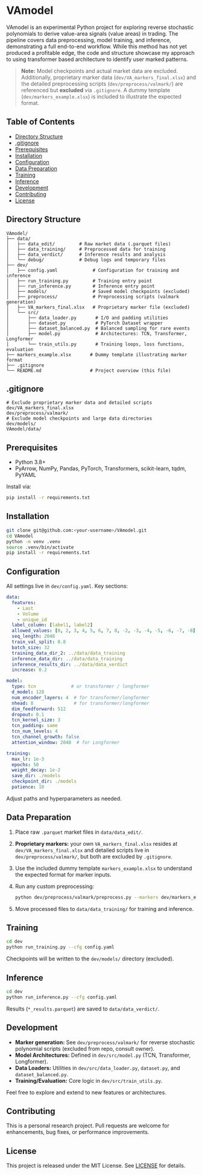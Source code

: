 # VAmodel

VAmodel is an experimental Python project for exploring reverse stochastic polynomials to derive value-area signals (value areas) in trading. The pipeline covers data preprocessing, model training, and inference, demonstrating a full end-to-end workflow. While this method has not yet produced a profitable edge, the code and structure showcase my approach to using transformer based architecture to identify user marked patterns.

> **Note:** Model checkpoints and actual market data are excluded. Additionally, proprietary marker data (`dev/VA_markers_final.xlsx`) and the detailed preprocessing scripts (`dev/preprocess/valmark/`) are referenced but **excluded** via `.gitignore`. A dummy template (`dev/markers_example.xlsx`) is included to illustrate the expected format.

## Table of Contents

* [Directory Structure](#directory-structure)
* [.gitignore](#gitignore)
* [Prerequisites](#prerequisites)
* [Installation](#installation)
* [Configuration](#configuration)
* [Data Preparation](#data-preparation)
* [Training](#training)
* [Inference](#inference)
* [Development](#development)
* [Contributing](#contributing)
* [License](#license)

## Directory Structure

```
VAmodel/
├── data/
│   ├── data_edit/         # Raw market data (.parquet files)
│   ├── data_training/     # Preprocessed data for training
│   ├── data_verdict/      # Inference results and analysis
│   └── debug/             # Debug logs and temporary files
├── dev/
│   ├── config.yaml             # Configuration for training and inference
│   ├── run_training.py         # Training entry point
│   ├── run_inference.py        # Inference entry point
│   ├── models/                 # Saved model checkpoints (excluded)
│   ├── preprocess/             # Preprocessing scripts (valmark generation)
│   ├── VA_markers_final.xlsx   # Proprietary marker file (excluded)
│   └── src/
│       ├── data_loader.py       # I/O and padding utilities
│       ├── dataset.py           # PyTorch Dataset wrapper
│       ├── dataset_balanced.py  # Balanced sampling for rare events
│       ├── model.py             # Architectures: TCN, Transformer, Longformer
│       └── train_utils.py       # Training loops, loss functions, evaluation
├── markers_example.xlsx       # Dummy template illustrating marker format
├── .gitignore
└── README.md                  # Project overview (this file)
```

## .gitignore

```gitignore
# Exclude proprietary marker data and detailed scripts
dev/VA_markers_final.xlsx
dev/preprocess/valmark/
# Exclude model checkpoints and large data directories
dev/models/
VAmodel/data/
```

## Prerequisites

* Python 3.8+
* PyArrow, NumPy, Pandas, PyTorch, Transformers, scikit-learn, tqdm, PyYAML

Install via:

```bash
pip install -r requirements.txt
```

## Installation

```bash
git clone git@github.com:<your-username>/VAmodel.git
cd VAmodel
python -m venv .venv
source .venv/bin/activate
pip install -r requirements.txt
```

## Configuration

All settings live in `dev/config.yaml`. Key sections:

```yaml
data:
  features:
    - Last
    - Volume
    - unique_id
  label_column: [label1, label2]
  allowed_values: [0, 2, 3, 4, 5, 6, 7, 8, -2, -3, -4, -5, -6, -7, -8]
  seq_length: 2048
  train_val_split: 0.8
  batch_size: 32
  training_data_dir_2: ../data/data_training
  inference_data_dir: ../data/data_training
  inference_results_dir: ../data/data_verdict
  increase: 0.2

model:
  type: tcn             # or transformer / longformer
  d_model: 128
  num_encoder_layers: 4  # for transformer/longformer
  nhead: 8               # for transformer/longformer
  dim_feedforward: 512
  dropout: 0.1
  tcn_kernel_size: 3
  tcn_padding: same
  tcn_num_levels: 4
  tcn_channel_growth: false
  attention_window: 2048  # for Longformer

training:
  max_lr: 1e-3
  epochs: 50
  weight_decay: 1e-2
  save_dir: ./models
  checkpoint_dir: ./models
  patience: 10
```

Adjust paths and hyperparameters as needed.

## Data Preparation

1. Place raw `.parquet` market files in `data/data_edit/`.
2. **Proprietary markers:** your own `VA_markers_final.xlsx` resides at `dev/VA_markers_final.xlsx` and detailed scripts live in `dev/preprocess/valmark/`, but both are excluded by `.gitignore`.
3. Use the included dummy template `markers_example.xlsx` to understand the expected format for marker inputs.
4. Run any custom preprocessing:

   ```bash
   python dev/preprocess/valmark/preprocess.py --markers dev/markers_example.xlsx --input ../data/data_edit --output ../data/data_training
   ```
5. Move processed files to `data/data_training/` for training and inference.

## Training

```bash
cd dev
python run_training.py --cfg config.yaml
```

Checkpoints will be written to the `dev/models/` directory (excluded).

## Inference

```bash
cd dev
python run_inference.py --cfg config.yaml
```

Results (`*_results.parquet`) are saved to `data/data_verdict/`.

## Development

* **Marker generation:** See `dev/preprocess/valmark/` for reverse stochastic polynomial scripts (excluded from repo, consult owner).
* **Model Architectures:** Defined in `dev/src/model.py` (TCN, Transformer, Longformer).
* **Data Loaders:** Utilities in `dev/src/data_loader.py`, `dataset.py`, and `dataset_balanced.py`.
* **Training/Evaluation:** Core logic in `dev/src/train_utils.py`.

Feel free to explore and extend to new features or architectures.

## Contributing

This is a personal research project. Pull requests are welcome for enhancements, bug fixes, or performance improvements.

## License

This project is released under the MIT License. See [LICENSE](LICENSE) for details.

